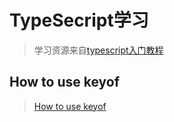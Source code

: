# TypeSecript学习
> 学习资源来自[typescript入门教程](http://ts.xcatliu.com/introduction/what-is-typescript.html)
## How to use keyof
> [How to use keyof](https://blog.logrocket.com/how-to-use-keyof-operator-typescript/#:~:text=keyof%20T%20returns%20a%20union%20of%20string%20literal,be%20assigned%20to%20the%20string%20literal%20union%20types)
